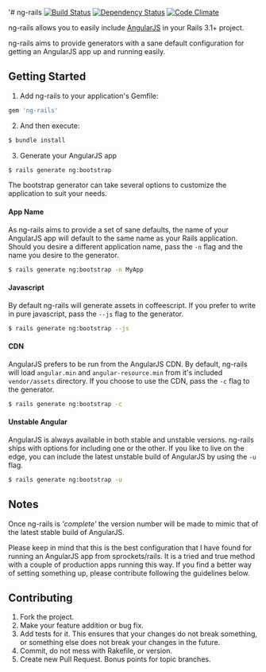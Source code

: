 '# ng-rails [![Build Status](https://travis-ci.org/janders223/ng-rails.png)](https://travis-ci.org/janders223/ng-rails) [![Dependency Status](https://gemnasium.com/janders223/ng-rails.png)](https://gemnasium.com/janders223/ng-rails) [![Code Climate](https://codeclimate.com/github/janders223/ng-rails.png)](https://codeclimate.com/github/janders223/ng-rails)

ng-rails allows you to easily include [AngularJS](http://angularjs.org/) in your Rails 3.1+ project.

ng-rails aims to provide generators with a sane default configuration for getting an AngularJS app up and running easily.

## Getting Started

1. Add ng-rails to your application's Gemfile:

```ruby
gem 'ng-rails'
```

2. And then execute:

```bash
$ bundle install
```

3. Generate your AngularJS app

```bash
$ rails generate ng:bootstrap
```

The bootstrap generator can take several options to customize the application to suit your needs.

#### App Name

As ng-rails aims to provide a set of sane defaults, the name of your AngularJS app will default to the same name as your Rails application. Should you desire a different application name, pass the `-n` flag and the name you desire to the generator.

```bash
$ rails generate ng:bootstrap -n MyApp
```

#### Javascript

By default ng-rails will generate assets in coffeescript. If you prefer to write in pure javascript, pass the `--js` flag to the generator.

```bash
$ rails generate ng:bootstrap --js
```

#### CDN

AngularJS prefers to be run from the AngularJS CDN. By default, ng-rails will load `angular.min` and `angular-resource.min` from it's included `vendor/assets` directory. If you choose to use the CDN, pass the `-c` flag to the generator.

```bash
$ rails generate ng:bootstrap -c
```

#### Unstable Angular

AngularJS is always available in both stable and unstable versions. ng-rails ships with options for including one or the other. If you like to live on the edge, you can include the latest unstable build of AngularJS by using the `-u` flag.

```bash
$ rails generate ng:bootstrap -u
```

## Notes

Once ng-rails is *'complete'*  the version number will be made to mimic that of the latest stable build of AngularJS.

Please keep in mind that this is the best configuration that I have found for running an AngularJS app from sprockets/rails. It is a tried and true method with a couple of production apps running this way. If you find a better way of setting something up, please contribute following the guidelines below.

## Contributing

1. Fork the project.
2. Make your feature addition or bug fix.
3. Add tests for it. This ensures that your changes do not break something, or something else does not break your changes in the future.
4. Commit, do not mess with Rakefile, or version.
5. Create new Pull Request. Bonus points for topic branches.
